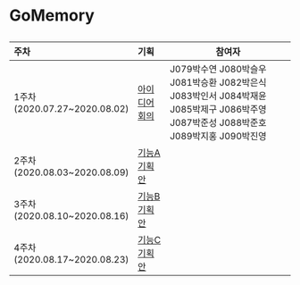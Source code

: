# GoMemory

## 

| 주차                              | 기획                                | 참여자                                                       |
| :-------------------------------- | :---------------------------------- | ------------------------------------------------------------ |
| 1주차<br/>(2020.07.27~2020.08.02) | [아이디어 회의]("https://github.com/boostcamp-2020/relay_14/blob/master/week1/README.md")      | J079박수연 J080박슬우 J081박승환 J082박은식 J083박인서 J084박재윤<br/>J085박제구 J086박주영 J087박준성 J088박준호 J089박지홍 J090박진영 |
| 2주차<br/>(2020.08.03~2020.08.09) | [기능A 기획안]("https://github.com/boostcamp-2020/relay_14/blob/master/week2/README.md") |                                                              |
| 3주차<br/>(2020.08.10~2020.08.16) | [기능B 기획안]("https://github.com/boostcamp-2020/relay_14/blob/master/week3/README.md") |                                                              |
| 4주차<br/>(2020.08.17~2020.08.23) | [기능C 기획안]("https://github.com/boostcamp-2020/relay_14/blob/master/week4/README.md") |                                                              |

